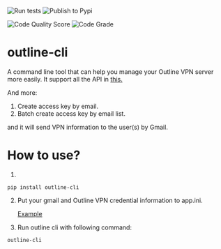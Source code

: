 ![Run tests](https://github.com/JMCFTW/outline-cli/workflows/Run%20tests/badge.svg?branch=main)
![Publish to Pypi](https://github.com/JMCFTW/outline-cli/workflows/Publish%20to%20Pypi/badge.svg)

![Code Quality Score](https://www.code-inspector.com/project/16211/score/svg)
![Code Grade](https://www.code-inspector.com/project/16211/status/svg)

# outline-cli
A command line tool that can help you manage your Outline VPN server more easily.
It support all the API in [this.](https://redocly.github.io/redoc/?url=https://raw.githubusercontent.com/Jigsaw-Code/outline-server/master/src/shadowbox/server/api.yml)

And more:
1. Create access key by email.
2. Batch create access key by email list.

and it will send VPN information to the user(s) by Gmail.

# How to use?
1.
```
pip install outline-cli
```

2. Put your gmail and Outline VPN credential information to app.ini.

	[Example](https://github.com/JMCFTW/outline-cli/blob/main/example-app.ini)


3. Run outline cli with following command:
```
outline-cli
```

